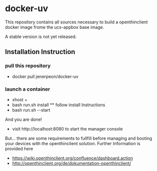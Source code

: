# docker-uv
This repository contains all sources necessary to build a openthinclient docker image frome the  ucs-appbox base image.

A stable version is not yet released.

## Installation Instruction

### pull this repository
* docker pull jenerpeon/docker-uv

### launch a container
* xhost +
* bash run.sh install
** follow install Instructions
* bash run.sh --start

And you are done! 
* visit http://localhost:8080 to start the manager console

But...
there are some requirements to fullfill before managing and booting your devices with the openthinclient solution.
Further Information is provided here
* https://wiki.openthinclient.org/confluence/dashboard.action
* http://openthinclient.org/de/dokumentation-openthinclient/
